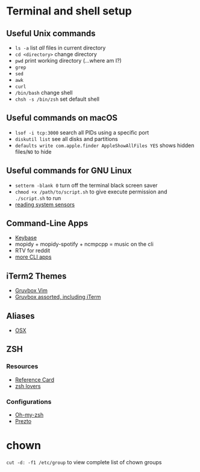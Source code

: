 # Terminal and shell setup

## Useful Unix commands
- `ls -a` list *all* files in current directory
- `cd <directory>` change directory
- `pwd` print working directory (…where am I?)
- `grep`
- `sed`
- `awk`
- `curl`
- `/bin/bash` change shell
- `chsh -s /bin/zsh` set default shell

## Useful commands on macOS
- `lsof -i tcp:3000` search all PIDs using a specific port
- `diskutil list` see all disks and partitions
- `defaults write com.apple.finder AppleShowAllFiles YES` shows hidden files/`NO` to hide

## Useful commands for GNU Linux
- `setterm -blank 0` turn off the terminal black screen saver
- `chmod +x /path/to/script.sh` to give execute permission and `./script.sh` to run
- [reading system sensors](http://askubuntu.com/questions/15832/how-do-i-get-the-cpu-temperature)

## Command-Line Apps
- [Keybase](https://keybase.io/docs/command_line)
- mopidy + mopidy-spotify + ncmpcpp = music on the cli
- RTV for reddit
- [more CLI apps](https://github.com/brettinternet/awesome-command-line-apps)


## iTerm2 Themes
- [Gruvbox Vim](https://github.com/morhetz/gruvbox)
- [Gruvbox assorted, including iTerm](https://github.com/morhetz/gruvbox-contrib)

## Aliases
- [OSX](https://github.com/robbyrussell/oh-my-zsh/tree/master/plugins/osx)

## ZSH
### Resources
- [Reference Card](http://www.bash2zsh.com/zsh_refcard/refcard.pdf)
- [zsh lovers](http://grml.org/zsh/zsh-lovers.html)

### Configurations
- [Oh-my-zsh](https://github.com/robbyrussell/oh-my-zsh)
- [Prezto](https://github.com/sorin-ionescu/prezto)



# chown

`cut -d: -f1 /etc/group` to view complete list of chown groups
